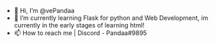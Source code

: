 - 👋 Hi, I’m @vePandaa
- 🌱 I’m currently learning Flask for python and Web Development, im currently in the early stages of learning html!
- 📫 How to reach me | Discord - Pandaa#9895

